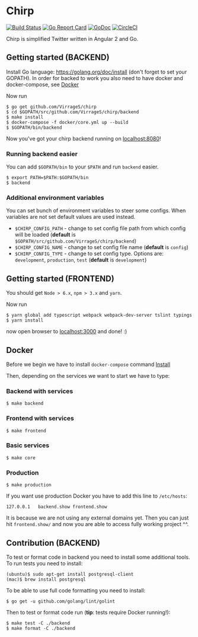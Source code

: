 # Chirp

[![Build Status](https://travis-ci.org/VirrageS/chirp.svg?branch=master)](https://travis-ci.org/VirrageS/chirp)
[![Go Report Card](https://goreportcard.com/badge/github.com/VirrageS/chirp)](https://goreportcard.com/report/github.com/VirrageS/chirp)
[![GoDoc](https://godoc.org/github.com/VirrageS/chirp?status.svg)](https://godoc.org/github.com/VirrageS/chirp)
[![CircleCI](https://circleci.com/gh/VirrageS/chirp/tree/master.svg?style=svg)](https://circleci.com/gh/VirrageS/chirp/tree/master)


Chirp is simplified Twitter written in Angular 2 and Go.


## Getting started (BACKEND)

Install Go language: https://golang.org/doc/install (don't forget to set your GOPATH).
In order for backed to work you also need to have docker and docker-compose, see [Docker](https://github.com/VirrageS/chirp#docker)

Now run

    $ go get github.com/VirrageS/chirp
    $ cd $GOPATH/src/github.com/VirrageS/chirp/backend
    $ make install
    $ docker-compose -f docker/core.yml up --build
    $ $GOPATH/bin/backend

Now you've got your chirp backend running on [localhost:8080](http://localhost:8080/)!


### Running backend easier

You can add `$GOPATH/bin` to your `$PATH` and run `backend` easier.

    $ export PATH=$PATH:$GOPATH/bin
    $ backend


### Additional environment variables

You can set bunch of environment variables to steer some configs.
When variables are not set default values are used instead.

- `$CHIRP_CONFIG_PATH` - change to set config file path from which config will be loaded (**default** is `$GOPATH/src/github.com/VirrageS/chirp/backend`)
- `$CHIRP_CONFIG_NAME` - change to set config file name (**default** is `config`)
- `$CHIRP_CONFIG_TYPE` - change to set config type. Options are: `development`, `production`, `test` (**default** is `development`)



## Getting started (FRONTEND)

You should get `Node > 6.x`, `npm > 3.x` and `yarn`.

Now run

    $ yarn global add typescript webpack webpack-dev-server tslint typings
    $ yarn install

now open browser to [localhost:3000](http://localhost:3000/) and done! :)



## Docker

Before we begin we have to install `docker-compose` command [Install](https://docs.docker.com/compose/install/)

Then, depending on the services we want to start we have to type:


### Backend with services

    $ make backend


### Frontend with services

    $ make frontend


### Basic services

    $ make core


### Production

    $ make production

If you want use production Docker you have to add this line to `/etc/hosts`:

```
127.0.0.1   backend.show frontend.show
```

It is because we are not using any external domains yet. Then you can just hit
`frontend.show/` and now you are able to access fully working project ^^.



## Contribution (BACKEND)

To test or format code in backend you need to install some additional tools.
To run tests you need to install:

    (ubuntu)$ sudo apt-get install postgresql-client
    (mac)$ brew install postgresql

To be able to use full code formatting you need to install:

    $ go get -u github.com/golang/lint/golint

Then to test or format code run (**tip**: tests require Docker running!):

    $ make test -C ./backend
    $ make format -C ./backend
